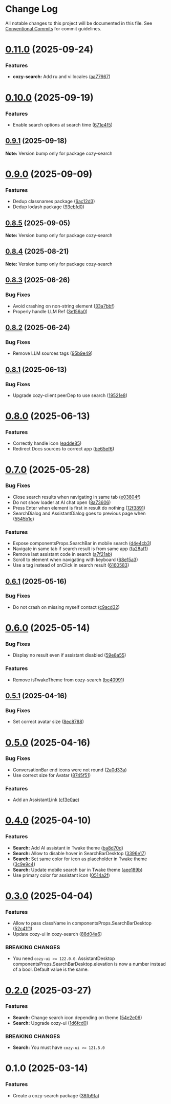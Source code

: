 # Change Log

All notable changes to this project will be documented in this file.
See [Conventional Commits](https://conventionalcommits.org) for commit guidelines.

# [0.11.0](https://github.com/cozy/cozy-libs/compare/cozy-search@0.10.0...cozy-search@0.11.0) (2025-09-24)

### Features

- **cozy-search:** Add ru and vi locales ([aa77667](https://github.com/cozy/cozy-libs/commit/aa7766717698176b7fbb16802230d02fe084edc3))

# [0.10.0](https://github.com/cozy/cozy-libs/compare/cozy-search@0.9.1...cozy-search@0.10.0) (2025-09-19)

### Features

- Enable search options at search time ([671e4f5](https://github.com/cozy/cozy-libs/commit/671e4f56ead88a18bb0987b9a5e226914687a383))

## [0.9.1](https://github.com/cozy/cozy-libs/compare/cozy-search@0.9.0...cozy-search@0.9.1) (2025-09-18)

**Note:** Version bump only for package cozy-search

# [0.9.0](https://github.com/cozy/cozy-libs/compare/cozy-search@0.8.5...cozy-search@0.9.0) (2025-09-09)

### Features

- Dedup classnames package ([6ac12d3](https://github.com/cozy/cozy-libs/commit/6ac12d3be9ec9ec1b8ceb90b2b6826ef650d48f9))
- Dedup lodash package ([93ebfd0](https://github.com/cozy/cozy-libs/commit/93ebfd010456639ec94552fc5bb7e6790811cf56))

## [0.8.5](https://github.com/cozy/cozy-libs/compare/cozy-search@0.8.4...cozy-search@0.8.5) (2025-09-05)

**Note:** Version bump only for package cozy-search

## [0.8.4](https://github.com/cozy/cozy-libs/compare/cozy-search@0.8.3...cozy-search@0.8.4) (2025-08-21)

**Note:** Version bump only for package cozy-search

## [0.8.3](https://github.com/cozy/cozy-libs/compare/cozy-search@0.8.2...cozy-search@0.8.3) (2025-06-26)

### Bug Fixes

- Avoid crashing on non-string element ([33a7bbf](https://github.com/cozy/cozy-libs/commit/33a7bbff87cb5fafd57e69339aa484f4ddb990f3))
- Properly handle LLM Ref ([3e156a0](https://github.com/cozy/cozy-libs/commit/3e156a0b5aee0c1910ae4366684334ed056d0d5e))

## [0.8.2](https://github.com/cozy/cozy-libs/compare/cozy-search@0.8.1...cozy-search@0.8.2) (2025-06-24)

### Bug Fixes

- Remove LLM sources tags ([95b9e49](https://github.com/cozy/cozy-libs/commit/95b9e497c47d951be686ff7e2895533d474861e3))

## [0.8.1](https://github.com/cozy/cozy-libs/compare/cozy-search@0.8.0...cozy-search@0.8.1) (2025-06-13)

### Bug Fixes

- Upgrade cozy-client peerDep to use search ([19521e8](https://github.com/cozy/cozy-libs/commit/19521e88f31c37f7776c0d3279d227c2d99a3271))

# [0.8.0](https://github.com/cozy/cozy-libs/compare/cozy-search@0.7.0...cozy-search@0.8.0) (2025-06-13)

### Features

- Correctly handle icon ([eadde85](https://github.com/cozy/cozy-libs/commit/eadde85752c6ede6217bc4fa435cdcee736cccfd))
- Redirect Docs sources to correct app ([be65ef6](https://github.com/cozy/cozy-libs/commit/be65ef68525381577d278343fd216da0f6f6416c))

# [0.7.0](https://github.com/cozy/cozy-libs/compare/cozy-search@0.6.1...cozy-search@0.7.0) (2025-05-28)

### Bug Fixes

- Close search results when navigating in same tab ([e03804f](https://github.com/cozy/cozy-libs/commit/e03804fcbd4c80c1a52be511ad2723b4a2a6eac2))
- Do not show loader at AI chat open ([8a73606](https://github.com/cozy/cozy-libs/commit/8a736065a4200e5a4831a01998529fb76b8c6107))
- Press Enter when element is first in result do nothing ([12f3891](https://github.com/cozy/cozy-libs/commit/12f3891971a85e827dca7437ba9a3d39444c2c61))
- SearchDialog and AssistantDialog goes to previous page when ([5545b1e](https://github.com/cozy/cozy-libs/commit/5545b1e4210db7878532a28ee7c0fe3c59659315))

### Features

- Expose componentsProps.SearchBar in mobile search ([d4e4cb3](https://github.com/cozy/cozy-libs/commit/d4e4cb317e3535df6fc00d5b5f816c7e8e0a68c5))
- Navigate in same tab if search result is from same app ([fa28af1](https://github.com/cozy/cozy-libs/commit/fa28af13cee580874a1a4dd9011615128e602c0a))
- Remove last assistant code in search ([a7f21ab](https://github.com/cozy/cozy-libs/commit/a7f21abe0e91dddb205d05a86a0bebc8d8c6619f))
- Scroll to element when navigating with keyboard ([68e15a3](https://github.com/cozy/cozy-libs/commit/68e15a3ac45d8e0af5c8f4238cea4b017921ea58))
- Use a tag instead of onClick in search result ([6160583](https://github.com/cozy/cozy-libs/commit/6160583e1303b64cbc89cf0c42cd545a651c21c6))

## [0.6.1](https://github.com/cozy/cozy-libs/compare/cozy-search@0.6.0...cozy-search@0.6.1) (2025-05-16)

### Bug Fixes

- Do not crash on missing myself contact ([c9acd32](https://github.com/cozy/cozy-libs/commit/c9acd325d871e6c3df9d2bf82209d09bc059551b))

# [0.6.0](https://github.com/cozy/cozy-libs/compare/cozy-search@0.5.1...cozy-search@0.6.0) (2025-05-14)

### Bug Fixes

- Display no result even if assistant disabled ([59e8a55](https://github.com/cozy/cozy-libs/commit/59e8a55503ab74fbc448f231ec45eac008eff941))

### Features

- Remove isTwakeTheme from cozy-search ([be40991](https://github.com/cozy/cozy-libs/commit/be409919551c3e78b15bfbc50c4994fa56d2922c))

## [0.5.1](https://github.com/cozy/cozy-libs/compare/cozy-search@0.5.0...cozy-search@0.5.1) (2025-04-16)

### Bug Fixes

- Set correct avatar size ([8ec8788](https://github.com/cozy/cozy-libs/commit/8ec87883250eeadf72b4468b72d7e93354117aa6))

# [0.5.0](https://github.com/cozy/cozy-libs/compare/cozy-search@0.4.0...cozy-search@0.5.0) (2025-04-16)

### Bug Fixes

- ConversationBar end icons were not round ([2a0d33a](https://github.com/cozy/cozy-libs/commit/2a0d33a8c61ac2146cf4dd0268b3bca89b522c4b))
- Use correct size for Avatar ([8745f51](https://github.com/cozy/cozy-libs/commit/8745f5118d0e6a7583bc02658160744984be93c7))

### Features

- Add an AssistantLink ([cf3e0ae](https://github.com/cozy/cozy-libs/commit/cf3e0ae3e1483fba93683f797187af1aca75528e))

# [0.4.0](https://github.com/cozy/cozy-libs/compare/cozy-search@0.3.0...cozy-search@0.4.0) (2025-04-10)

### Features

- **Search:** Add AI assistant in Twake theme ([ba8d70d](https://github.com/cozy/cozy-libs/commit/ba8d70d0e56c502d7e1cba9546094aeecc02d54d))
- **Search:** Allow to disable hover in SearchBarDesktop ([3396e17](https://github.com/cozy/cozy-libs/commit/3396e1787de2b4d2ff37dce5f3f84713c8687247))
- **Search:** Set same color for icon as placeholder in Twake theme ([3c9e9c4](https://github.com/cozy/cozy-libs/commit/3c9e9c4068d3c53651a19e16c83362fe261a3781))
- **Search:** Update mobile search bar in Twake theme ([aee189b](https://github.com/cozy/cozy-libs/commit/aee189bf4e6eb0ce6c9e63585b55c04991438e8a))
- Use primary color for assistant icon ([0514a2f](https://github.com/cozy/cozy-libs/commit/0514a2f757b8f111b65223df6c554a5183ea0e0d))

# [0.3.0](https://github.com/cozy/cozy-libs/compare/cozy-search@0.2.0...cozy-search@0.3.0) (2025-04-04)

### Features

- Allow to pass className in componentsProps.SearchBarDesktop ([52c41f1](https://github.com/cozy/cozy-libs/commit/52c41f1525e3ce89873d67c99f63f3721d407386))
- Update cozy-ui in cozy-search ([88d04a6](https://github.com/cozy/cozy-libs/commit/88d04a676ab76132a388c8a4e424bb92c185098d))

### BREAKING CHANGES

- You need `cozy-ui >= 122.0.0`. AssistantDesktop
  componentsProps.SearchBarDesktop.elevation is now a number instead of
  a bool. Default value is the same.

# [0.2.0](https://github.com/cozy/cozy-libs/compare/cozy-search@0.1.0...cozy-search@0.2.0) (2025-03-27)

### Features

- **Search:** Change search icon depending on theme ([54e2e06](https://github.com/cozy/cozy-libs/commit/54e2e069889e4f889e8e70eccf86aa4b5e0dfdfd))
- **Search:** Upgrade cozy-ui ([1d6fcd0](https://github.com/cozy/cozy-libs/commit/1d6fcd06e25b993c3ab41a7e903941761f030b37))

### BREAKING CHANGES

- **Search:** You must have `cozy-ui >= 121.5.0`

# 0.1.0 (2025-03-14)

### Features

- Create a cozy-search package ([38fb9fa](https://github.com/cozy/cozy-libs/commit/38fb9fa92027769be11987ae4aa1309dfde72358))
